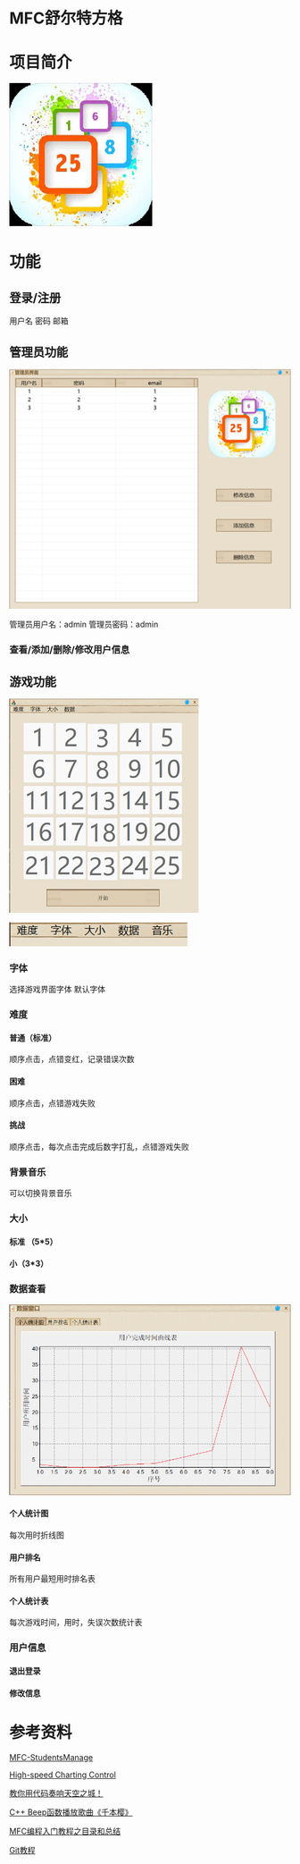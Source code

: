  
# MFC舒尔特方格


# 项目简介
![输入图片说明](logo.bmp)
# 功能
## 登录/注册
用户名
密码
邮箱
## 管理员功能
![输入图片说明](admin.png)

管理员用户名：admin
管理员密码：admin
### 查看/添加/删除/修改用户信息
## 游戏功能
![输入图片说明](game.png)

![输入图片说明](menu.png)
### 字体
选择游戏界面字体
默认字体
### 难度
#### 普通（标准）
顺序点击，点错变红，记录错误次数
#### 困难
顺序点击，点错游戏失败
#### 挑战
顺序点击，每次点击完成后数字打乱，点错游戏失败
### 背景音乐
可以切换背景音乐
### 大小
#### 标准 （5*5）
#### 小（3*3）
### 数据查看
![输入图片说明](data.png)
#### 个人统计图
每次用时折线图
#### 用户排名
所有用户最短用时排名表
#### 个人统计表
每次游戏时间，用时，失误次数统计表
### 用户信息
#### 退出登录
#### 修改信息
# 参考资料
[MFC-StudentsManage](http://gitee.com/TastSong/MFC-StudentsManage?_from=gitee_search)

[High-speed Charting Control](http://blog.csdn.net/puzzleZHOU/article/details/117730586)

[教你用代码奏响天空之城！](https://blog.csdn.net/weixin_45697774/article/details/106868403)

[C++ Beep函数播放歌曲《千本樱》](https://blog.csdn.net/qq_53162179/article/details/124066525)

[MFC编程入门教程之目录和总结](http://www.jizhuomi.com/software/257.html)

[Git教程](https://www.liaoxuefeng.com/wiki/896043488029600)